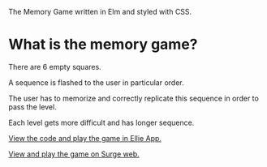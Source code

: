 The Memory Game written in Elm and styled with CSS.
<h1>What is the memory game?</h1>
<p>There are 6 empty squares.</p>
<p>A sequence is flashed to the user in particular order.</p>
<p>The user has to memorize and correctly replicate this sequence in order to pass the level.</p>
<p>Each level gets more difficult and has longer sequence.</p>
<p><a href=https://ellie-app.com/k9FyNTykLbJa1>View the code and play the game in Ellie App.</a></p>
<p><a href=http://thememorygame.surge.sh>View and play the game on Surge web.</a></p>
